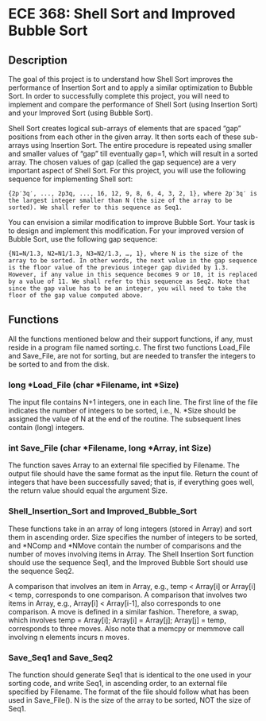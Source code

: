 # ECE 368: Shell Sort and Improved Bubble Sort

## Description
The goal of this project is to understand how Shell Sort improves the performance of Insertion Sort and to apply a similar optimization to Bubble Sort. In order to successfully complete this project, you will need to implement and compare the performance of Shell Sort (using Insertion Sort) and your Improved Sort (using Bubble Sort).

Shell Sort creates logical sub-arrays of elements that are spaced “gap” positions from each other in the given array. It then sorts each of these sub-arrays using Insertion Sort. The entire procedure is repeated using smaller and smaller values of “gap” till eventually gap=1, which will result in a sorted array. The chosen values of gap (called the gap sequence) are a very important aspect of Shell Sort. For this project, you will use the following sequence for implementing Shell sort:
```
{2p′3q′, ..., 2p3q, ..., 16, 12, 9, 8, 6, 4, 3, 2, 1}, where 2p′3q′ is the largest integer smaller than N (the size of the array to be sorted). We shall refer to this sequence as Seq1. 
```

You can envision a similar modification to improve Bubble Sort. Your task is to design and implement this modification. For your improved version of Bubble Sort, use the following gap sequence:
```
{N1=N/1.3, N2=N1/1.3, N3=N2/1.3, …, 1}, where N is the size of the array to be sorted. In other words, the next value in the gap sequence is the floor value of the previous integer gap divided by 1.3. However, if any value in this sequence becomes 9 or 10, it is replaced by a value of 11. We shall refer to this sequence as Seq2. Note that since the gap value has to be an integer, you will need to take the floor of the gap value computed above. 
```

## Functions
All the functions mentioned below and their support functions, if any, must reside in a program file named sorting.c. The first two functions Load_File and Save_File, are not for sorting, but are needed to transfer the integers to be sorted to and from the disk.

### long *Load_File (char *Filename, int *Size)
The input file contains N+1 integers, one in each line. The first line of the file indicates the number of integers to be sorted, i.e., N. *Size should be assigned the value of N at the end of the routine. The subsequent lines contain (long) integers.

### int Save_File (char *Filename, long *Array, int Size) 
The function saves Array to an external file specified by Filename. The output file should have the same format as the input file. Return the count of integers that have been successfully saved; that is, if everything goes well, the return value should equal the argument Size. 

### Shell_Insertion_Sort and Improved_Bubble_Sort
These functions take in an array of long integers (stored in Array) and sort them in ascending order. Size specifies the number of integers to be sorted, and *NComp and *NMove contain the number of comparisons and the number of moves involving items in Array. The Shell Insertion Sort function should use the sequence Seq1, and the Improved Bubble Sort should use the sequence Seq2.

A comparison that involves an item in Array, e.g., temp < Array[i] or Array[i] < temp, corresponds to one comparison. A comparison that involves two items in Array, e.g., Array[i] < Array[i-1], also corresponds to one comparison. A move is defined in a similar fashion. Therefore, a swap, which involves temp = Array[i]; Array[i] = Array[j]; Array[j] = temp, corresponds to three moves. Also note that a memcpy or memmove call involving n elements incurs n moves.

### Save_Seq1 and Save_Seq2
The function should generate Seq1 that is identical to the one used in your sorting code, and write Seq1, in ascending order, to an external file specified by Filename. The format of the file should follow what has been used in Save_File(). N is the size of the array to be sorted, NOT the size of Seq1.


